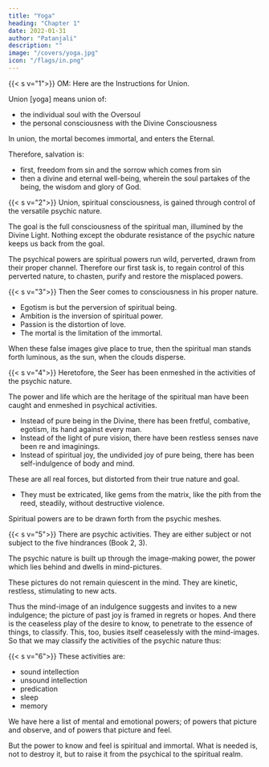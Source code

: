 ```yaml
---
title: "Yoga"
heading: "Chapter 1"
date: 2022-01-31
author: "Patanjali"
description: ""
image: "/covers/yoga.jpg"
icon: "/flags/in.png"
---
```


<!-- Charles Johnston


Contents
INTRODUCTION TO BOOK I
BOOK I
INTRODUCTION TO BOOK II
BOOK II
INTRODUCTION TO BOOK III
BOOK III
INTRODUCTION TO BOOK IV
BOOK IV
INTRODUCTION TO BOOK I

The Yoga Sutras of Patanjali are in themselves exceedingly brief, less than ten pages of large type in the original. Yet they contain the essence of practical wisdom, set forth in admirable order and detail. The theme, if the present interpreter be right, is the great regeneration, the birth of the spiritual from the psychical man: the same theme which Paul so wisely and eloquently set forth in writing to his disciples in Corinth, the theme of all mystics in all lands.

We think of ourselves as living a purely physical life, in these material bodies of ours. In reality, we have gone far indeed from pure physical life; for ages, our life has been psychical, we have been centred and immersed in the psychic nature. Some of the schools of India say that the psychic nature is, as it were, a looking-glass, wherein are mirrored the things seen by the physical eyes, and heard by the physical ears. But this is a magic mirror; the images remain, and take a certain life of their own. Thus within the psychic realm of our life there grows up an imaged world wherein we dwell; a world of the images of things seen and heard, and therefore a world of memories; a world also of hopes and desires, of fears and regrets. Mental life grows up among these images, built on a measuring and comparing, on the massing of images together into general ideas; on the abstraction of new notions and images from these; till a new world is built up within, full of desires and hates, ambition, envy, longing, speculation, curiosity, self-will, self-interest.

The teaching of the East is, that all these are true powers overlaid by false desires; that though in manifestation psychical, they are in essence spiritual; that the psychical man is the veil and prophecy of the spiritual man.

The purpose of life, therefore, is the realizing of that prophecy; the unveiling of the immortal man; the birth of the spiritual from the psychical, whereby we enter our divine inheritance and come to inhabit Eternity. This is, indeed, salvation, the purpose of all true religion, in all times.

Patanjali has in mind the spiritual man, to be born from the psychical. His purpose is, to set in order the practical means for the unveiling and regeneration, and to indicate the fruit, the glory and the power, of that new birth.

Through the Sutras of the first book, Patanjali is concerned with the first great problem, the emergence of the spiritual man from the veils and meshes of the psychic nature, the moods and vestures of the mental and emotional man. Later will come the consideration of the nature and powers of the spiritual man, once he stands clear of the psychic veils and trammels, and a view of the realms in which these new spiritual powers are to be revealed.

At this point may come a word of explanation. I have been asked why I use the word Sutras, for these rules of Patanjali’s system, when the word Aphorism has been connected with them in our minds for a generation. The reason is this: the name Aphorism suggests, to me at least, a pithy sentence of very general application; a piece of proverbial wisdom that may be quoted in a good many sets of circumstance, and which will almost bear on its face the evidence of its truth. But with a Sutra the case is different. It comes from the same root as the word “sew,” and means, indeed, a thread, suggesting, therefore, a close knit, consecutive chain of argument. Not only has each Sutra a definite place in the system, but further, taken out of this place, it will be almost meaningless, and will by no means be self-evident. So I have thought best to adhere to the original word. The Sutras of Patanjali are as closely knit together, as dependent on each other, as the propositions of Euclid, and can no more be taken out of their proper setting.

In the second part of the first book, the problem of the emergence of the spiritual man is further dealt with. We are led to the consideration of the barriers to his emergence, of the overcoming of the barriers, and of certain steps and stages in the ascent from the ordinary consciousness of practical life, to the finer, deeper, radiant consciousness of the spiritual man.
 -->


{{< s v="1">}} OM: Here are the  Instructions for Union.

Union [yoga] means union of:
- the individual soul with the Oversoul
- the personal consciousness with the Divine Consciousness

In union, the mortal becomes immortal, and enters the Eternal. 

Therefore, salvation is:
- first, freedom from sin and the sorrow which comes from sin
- then a divine and eternal well-being, wherein the soul partakes of the being, the wisdom and glory of God.


{{< s v="2">}} Union, spiritual consciousness, is gained through control of the versatile psychic nature.

The goal is the full consciousness of the spiritual man, illumined by the Divine Light. Nothing except the obdurate resistance of the psychic nature keeps us back from the goal. 

The psychical powers are spiritual powers run wild, perverted, drawn from their proper channel. Therefore our first task is, to regain control of this perverted nature, to chasten, purify and restore the misplaced powers.


{{< s v="3">}} Then the Seer comes to consciousness in his proper nature.

- Egotism is but the perversion of spiritual being.
- Ambition is the inversion of spiritual power. 
- Passion is the distortion of love. 
- The mortal is the limitation of the immortal. 

When these false images give place to true, then the spiritual man stands forth luminous, as the sun, when the clouds disperse.


{{< s v="4">}} Heretofore, the Seer has been enmeshed in the activities of the psychic nature.

The power and life which are the heritage of the spiritual man have been caught and enmeshed in psychical activities. 

- Instead of pure being in the Divine, there has been fretful, combative, egotism, its hand against every man. 
- Instead of the light of pure vision, there have been restless senses nave been re and imaginings. 
- Instead of spiritual joy, the undivided joy of pure being, there has been self-indulgence of body and mind. 

These are all real forces, but distorted from their true nature and goal. 
- They must be extricated, like gems from the matrix, like the pith from the reed, steadily, without destructive violence.

Spiritual powers are to be drawn forth from the psychic meshes.


{{< s v="5">}} There are psychic activities. They are either subject or not subject to the five hindrances (Book 2, 3).

The psychic nature is built up through the image-making power, the power which lies behind and dwells in mind-pictures. 

These pictures do not remain quiescent in the mind. They are kinetic, restless, stimulating to new acts. 

Thus the mind-image of an indulgence suggests and invites to a new indulgence; the picture of past joy is framed in regrets or hopes. And there is the ceaseless play of the desire to know, to penetrate to the essence of things, to classify. This, too, busies itself ceaselessly with the mind-images. So that we may classify the activities of the psychic nature thus:


{{< s v="6">}} These activities are: 
- sound intellection
- unsound intellection
- predication
- sleep
- memory

We have here a list of mental and emotional powers; of powers that picture and observe, and of powers that picture and feel.

But the power to know and feel is spiritual and immortal. What is needed is, not to destroy it, but to raise it from the psychical to the spiritual realm.


